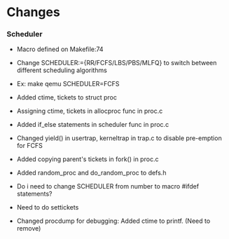 # Changes

### Scheduler

* Macro defined on Makefile:74
* Change SCHEDULER:={RR/FCFS/LBS/PBS/MLFQ} to switch between different scheduling algorithms
* Ex: make qemu SCHEDULER=FCFS
* Added ctime, tickets to struct proc
* Assigning ctime, tickets in allocproc func in proc.c
* Added if_else statements in scheduler func in proc.c

* Changed yield() in usertrap, kerneltrap in trap.c to disable pre-emption for FCFS
* Added copying parent's tickets in fork() in proc.c
* Added random_proc and do_random_proc to defs.h

* Do i need to change SCHEDULER from number to macro #ifdef statements?
* Need to do settickets
* Changed procdump for debugging: Added ctime to printf. (Need to remove)